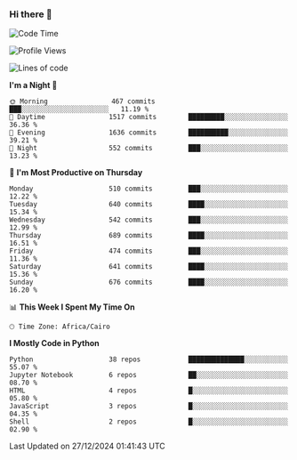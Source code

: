 ### Hi there 👋

<!--
**AMR-KELEG/AMR-KELEG** is a ✨ _special_ ✨ repository because its `README.md` (this file) appears on your GitHub profile.

Here are some ideas to get you started:

- 🔭 I’m currently working on ...
- 🌱 I’m currently learning ...
- 👯 I’m looking to collaborate on ...
- 🤔 I’m looking for help with ...
- 💬 Ask me about ...
- 📫 How to reach me: ...
- 😄 Pronouns: ...
- ⚡ Fun fact: ...
-->

<!--START_SECTION:waka-->
![Code Time](http://img.shields.io/badge/Code%20Time-0%20secs-blue)

![Profile Views](http://img.shields.io/badge/Profile%20Views-0-blue)

![Lines of code](https://img.shields.io/badge/From%20Hello%20World%20I%27ve%20Written-24.1%20million%20lines%20of%20code-blue)

**I'm a Night 🦉** 

```text
🌞 Morning                467 commits         ███░░░░░░░░░░░░░░░░░░░░░░   11.19 % 
🌆 Daytime                1517 commits        █████████░░░░░░░░░░░░░░░░   36.36 % 
🌃 Evening                1636 commits        ██████████░░░░░░░░░░░░░░░   39.21 % 
🌙 Night                  552 commits         ███░░░░░░░░░░░░░░░░░░░░░░   13.23 % 
```
📅 **I'm Most Productive on Thursday** 

```text
Monday                   510 commits         ███░░░░░░░░░░░░░░░░░░░░░░   12.22 % 
Tuesday                  640 commits         ████░░░░░░░░░░░░░░░░░░░░░   15.34 % 
Wednesday                542 commits         ███░░░░░░░░░░░░░░░░░░░░░░   12.99 % 
Thursday                 689 commits         ████░░░░░░░░░░░░░░░░░░░░░   16.51 % 
Friday                   474 commits         ███░░░░░░░░░░░░░░░░░░░░░░   11.36 % 
Saturday                 641 commits         ████░░░░░░░░░░░░░░░░░░░░░   15.36 % 
Sunday                   676 commits         ████░░░░░░░░░░░░░░░░░░░░░   16.20 % 
```


📊 **This Week I Spent My Time On** 

```text
🕑︎ Time Zone: Africa/Cairo
```

**I Mostly Code in Python** 

```text
Python                   38 repos            ██████████████░░░░░░░░░░░   55.07 % 
Jupyter Notebook         6 repos             ██░░░░░░░░░░░░░░░░░░░░░░░   08.70 % 
HTML                     4 repos             █░░░░░░░░░░░░░░░░░░░░░░░░   05.80 % 
JavaScript               3 repos             █░░░░░░░░░░░░░░░░░░░░░░░░   04.35 % 
Shell                    2 repos             █░░░░░░░░░░░░░░░░░░░░░░░░   02.90 % 
```




 Last Updated on 27/12/2024 01:41:43 UTC
<!--END_SECTION:waka-->
